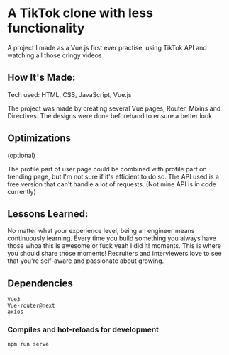 # A TikTok clone with less functionality
A project I made as a Vue.js first ever practise, using TikTok API and watching all those cringy videos

## How It's Made:

Tech used: HTML, CSS, JavaScript, Vue.js

The project was made by creating several Vue pages, Router, Mixins and Directives. The designs were done beforehand to ensure a better look.

## Optimizations
(optional)

The profile part of user page could be combined with profile part on trending page, but I'm not sure if it's efficient to do so. 
The API used is a free version that can't handle a lot of requests. (Not mine API is in code currently)

## Lessons Learned:

No matter what your experience level, being an engineer means continuously learning. Every time you build something you always have those whoa this is awesome or fuck yeah I did it! moments. This is where you should share those moments! Recruiters and interviewers love to see that you're self-aware and passionate about growing.

## Dependencies
```
Vue3
Vue-router@next
axios
```

### Compiles and hot-reloads for development
```
npm run serve
```

